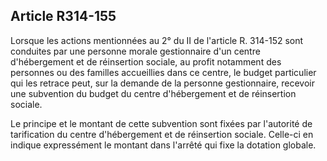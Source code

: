 ## Article R314-155

Lorsque les actions mentionnées au 2° du II de l'article R. 314-152 sont conduites par une personne morale
gestionnaire d'un centre d'hébergement et de réinsertion sociale, au profit notamment des personnes ou des
familles accueillies dans ce centre, le budget particulier qui les retrace peut, sur la demande de la personne
gestionnaire, recevoir une subvention du budget du centre d'hébergement et de réinsertion sociale.

Le principe et le montant de cette subvention sont fixées par l'autorité de tarification du centre d'hébergement
et de réinsertion sociale. Celle-ci en indique expressément le montant dans l'arrêté qui fixe la dotation
globale.

